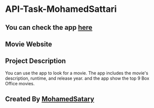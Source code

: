 # API-Task-MohamedSattari
## You can check the app [here](https://gsg-cf05.github.io/API-Task-MohamedSattari/)
## Movie Website
## Project Description 
You can use the app to look for a movie. The app includes the movie's description, runtime, and release year. and the app show the top 9 Box Office movies.

## Created By [MohamedSatary](https://github.com/MohamedSatary)